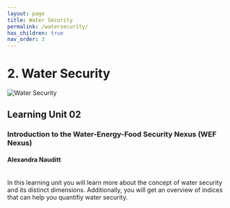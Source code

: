 ```yaml
---
layout: page
title: Water Security
permalink: /watersecurity/
has_children: true
nav_order: 3
---
```

# **2. Water Security**

<img src="/wef-nexus-online-course/assets/water-dimensions.jpg" alt="Water Security"/>

## Learning Unit 02
### Introduction to the Water-Energy-Food Security Nexus (WEF Nexus)
#### Alexandra Nauditt 
<p><small>   </small><br/>
In this learning unit you will learn more about the concept of water security and its distinct 
dimensions. Additionally, you will get an overview of indices that can help you  quantifiy water security.